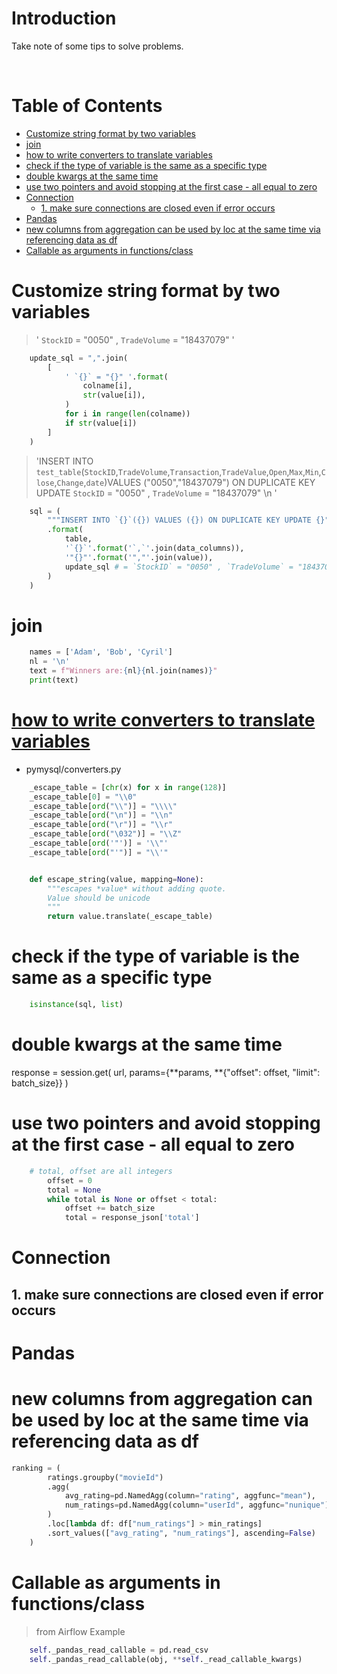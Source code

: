 <!-- omit in toc -->
# Introduction
Take note of some tips to solve problems.

<br />

<!-- omit in toc -->
# Table of Contents
- [Customize string format by two variables](#customize-string-format-by-two-variables)
- [join](#join)
- [how to write converters to translate variables](#how-to-write-converters-to-translate-variables)
- [check if the type of variable is the same as a specific type](#check-if-the-type-of-variable-is-the-same-as-a-specific-type)
- [double kwargs at the same time](#double-kwargs-at-the-same-time)
- [use two pointers and avoid stopping at the first case - all equal to zero](#use-two-pointers-and-avoid-stopping-at-the-first-case---all-equal-to-zero)
- [Connection](#connection)
  - [1. make sure connections are closed even if error occurs](#1-make-sure-connections-are-closed-even-if-error-occurs)
- [Pandas](#pandas)
- [new columns from aggregation can be used by loc at the same time via referencing data as df](#new-columns-from-aggregation-can-be-used-by-loc-at-the-same-time-via-referencing-data-as-df)
- [Callable as arguments in functions/class](#callable-as-arguments-in-functionsclass)

# Customize string format by two variables

> ' `StockID` = "0050" , `TradeVolume` = "18437079"  '

```python
    update_sql = ",".join(
        [
            ' `{}` = "{}" '.format(
                colname[i],
                str(value[i]),
            )
            for i in range(len(colname))
            if str(value[i])
        ]
    )
```

> 'INSERT INTO `test_table`(`StockID`,`TradeVolume`,`Transaction`,`TradeValue`,`Open`,`Max`,`Min`,`Close`,`Change`,`date`)VALUES ("0050","18437079") ON DUPLICATE KEY UPDATE  `StockID` = "0050" , `TradeVolume` = "18437079" \n            '

```python
    sql = (
        """INSERT INTO `{}`({}) VALUES ({}) ON DUPLICATE KEY UPDATE {}"""
        .format(
            table,
            '`{}`'.format('`,`'.join(data_columns)),
            '"{}"'.format('","'.join(value)),
            update_sql # = `StockID` = "0050" , `TradeVolume` = "18437079"
        )
    )

```


# join

```python
    names = ['Adam', 'Bob', 'Cyril']
    nl = '\n'
    text = f"Winners are:{nl}{nl.join(names)}"
    print(text)

```

# [how to write converters to translate variables](https://github.com/PyMySQL/PyMySQL/blob/main/pymysql/converters.py)
* pymysql/converters.py

```python
    _escape_table = [chr(x) for x in range(128)]
    _escape_table[0] = "\\0"
    _escape_table[ord("\\")] = "\\\\"
    _escape_table[ord("\n")] = "\\n"
    _escape_table[ord("\r")] = "\\r"
    _escape_table[ord("\032")] = "\\Z"
    _escape_table[ord('"')] = '\\"'
    _escape_table[ord("'")] = "\\'"


    def escape_string(value, mapping=None):
        """escapes *value* without adding quote.
        Value should be unicode
        """
        return value.translate(_escape_table)

```

# check if the type of variable is the same as a specific type

```python
    isinstance(sql, list)
```

# double kwargs at the same time
response = session.get(
            url, params={**params, **{"offset": offset, "limit": batch_size}}
        )

# use two pointers and avoid stopping at the first case - all equal to zero 
```python
    # total, offset are all integers
        offset = 0
        total = None
        while total is None or offset < total:  
            offset += batch_size
            total = response_json['total']

```

# Connection

## 1. make sure connections are closed even if error occurs


# Pandas
# new columns from aggregation can be used by loc at the same time via referencing data as df
```python
ranking = (
        ratings.groupby("movieId")
        .agg(
            avg_rating=pd.NamedAgg(column="rating", aggfunc="mean"),
            num_ratings=pd.NamedAgg(column="userId", aggfunc="nunique"),
        )
        .loc[lambda df: df["num_ratings"] > min_ratings]
        .sort_values(["avg_rating", "num_ratings"], ascending=False)
    )
```

# Callable as arguments in functions/class
> from Airflow Example

```python
    self._pandas_read_callable = pd.read_csv
    self._pandas_read_callable(obj, **self._read_callable_kwargs)
```
